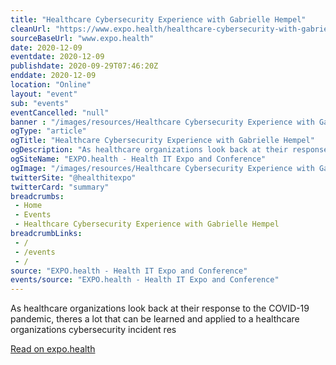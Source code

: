 ```yaml
--- 
title: "Healthcare Cybersecurity Experience with Gabrielle Hempel"
cleanUrl: "https://www.expo.health/healthcare-cybersecurity-with-gabrielle-hempel-december-2020-expo-health-series"
sourceBaseUrl: "www.expo.health"
date: 2020-12-09
eventdate: 2020-12-09
publishdate: 2020-09-29T07:46:20Z
enddate: 2020-12-09
location: "Online"
layout: "event"
sub: "events"
eventCancelled: "null"
banner : "/images/resources/Healthcare Cybersecurity Experience with Gabrielle Hempel.jpg"
ogType: "article"
ogTitle: "Healthcare Cybersecurity Experience with Gabrielle Hempel"
ogDescription: "As healthcare organizations look back at their response to the COVID-19 pandemic, theres a lot that can be learned and applied to a healthcare organizations cybersecurity incident res"
ogSiteName: "EXPO.health - Health IT Expo and Conference"
ogImage: "/images/resources/Healthcare Cybersecurity Experience with Gabrielle Hempel.jpg"
twitterSite: "@healthitexpo"
twitterCard: "summary"
breadcrumbs:
 - Home
 - Events
 - Healthcare Cybersecurity Experience with Gabrielle Hempel
breadcrumbLinks:
 - / 
 - /events
 - / 
source: "EXPO.health - Health IT Expo and Conference"
events/source: "EXPO.health - Health IT Expo and Conference"
---
```

As healthcare organizations look back at their response to the COVID-19 pandemic, theres a lot that can be learned and applied to a healthcare organizations cybersecurity incident res  
  
[Read on expo.health](https://www.expo.health/healthcare-cybersecurity-with-gabrielle-hempel-december-2020-expo-health-series)
